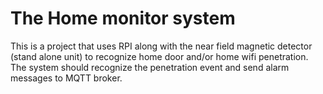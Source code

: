 # The Home monitor system
This is a project that uses RPI along with the near field magnetic detector (stand alone unit) to recognize home door and/or home wifi penetration. The system should recognize the penetration event and send alarm messages to MQTT broker. 
